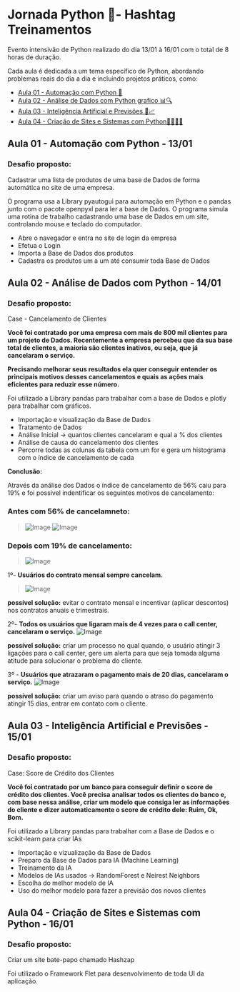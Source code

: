 <h1>Jornada Python 🐍- Hashtag Treinamentos</h1> 
Evento intensivão de Python realizado do dia 13/01 à 16/01 com o total de 8 horas  de duração.

Cada aula é dedicada a um tema específico de Python, abordando problemas reais do dia a dia e incluindo projetos práticos, como:

  
  - [Aula 01 - Automação com Python 🤖](#aula01)
  - [Aula 02 - Análise de Dados com Python grafico 📊🔍](#aula02)
  - [Aula 03 - Inteligência Artificial e Previsões 🧠📈](#aula03)
  - [Aula 04 - Criação de Sites e Sistemas com Python👨🏻‍💻🐍](#aula04)

<h2 id="aula01">Aula 01 - Automação com Python - 13/01</h2>
<h3> Desafio proposto:</h3> 
Cadastrar uma lista de produtos de uma base de Dados de forma automática no site de uma empresa.

O programa usa a Library pyautogui para automação em Python e o pandas junto com o pacote openpyxl para ler a base de Dados.
O programa simula uma rotina de trabalho cadastrando uma base de Dados em um site, controlando mouse e teclado do computador.
- Abre o navegador e entra no site de login da empresa 
- Efetua o Login
- Importa a Base de Dados dos produtos
- Cadastra os produtos um a um até consumir toda Base de Dados
  
<h2 id="aula02">Aula 02 - Análise de Dados com Python - 14/01</h2>
<h3>Desafio proposto:</h3>
Case - Cancelamento de Clientes

**Você foi contratado por uma empresa com mais de 800 mil clientes para um projeto de Dados. Recentemente a empresa percebeu que da sua base total de clientes, a maioria são clientes inativos, ou seja, que já cancelaram o serviço.**

**Precisando melhorar seus resultados ela quer conseguir entender os principais motivos desses cancelamentos e quais as ações mais eficientes para reduzir esse número.**

Foi utilizado a Library pandas para trabalhar com  a base de Dados e plotly para trabalhar com gráficos.
- Importação e visualização da Base de Dados 
- Tratamento de Dados
- Análise Inicial -> quantos clientes cancelaram e qual a % dos clientes
- Análise de causa do cancelamento dos clientes
- Percorre todas as colunas da tabela com um for e gera um histograma com o índice de cancelamento de cada

**Conclusão:**

Através da análise dos Dados o índice de cancelamento de 56% caiu para 19% e foi possível indentificar os seguintes motivos de cancelamento:



**<h3>Antes com 56% de cancelamneto:</h3>**
> ![Image](https://github.com/user-attachments/assets/826a1970-f115-4c15-b3f0-6c6d0cb3a504)
> ![Image](https://github.com/user-attachments/assets/7cd6cd13-6f40-41f5-a05d-308b014f9d8e)

**<h3>Depois com 19% de cancelamento:</h3>**
> ![Image](https://github.com/user-attachments/assets/8e9292f5-de95-482c-a127-6a0ed566793f)

1º- **Usuários do contrato mensal sempre cancelam.**
> ![Image](https://github.com/user-attachments/assets/90eda357-9ef5-45f9-9c43-02beded60244)

**possível solução:** evitar o contrato mensal e incentivar (aplicar descontos) nos contratos anuais e trimestrais.

2º- **Todos os usuários que ligaram mais de 4 vezes para o call center, cancelaram o serviço.**
![Image](https://github.com/user-attachments/assets/6caf171a-4a99-4e37-8ee8-7827dc887153)

**possível solução:** criar um processo no qual quando, o usuário atingir 3 ligações para o call center, gere um alerta para que seja tomada alguma atitude para solucionar o problema do cliente. 

3º - **Usuários que atrazaram o pagamento mais de 20 dias, cancelaram o serviço.**
![Image](https://github.com/user-attachments/assets/dfc0dc47-4d2a-47f7-b66d-00c6e439ab41)



**possível solução:** criar um aviso para quando o atraso do pagamento atingir 15 dias, entrar em contato com o cliente.

<h2 id="aula03">Aula 03 - Inteligência Artificial e Previsões - 15/01</h2>
<h3>Desafio proposto:</h3>
Case: Score de Crédito dos Clientes

**Você foi contratado por um banco para conseguir definir o score de crédito dos clientes. Você precisa analisar todos os clientes do banco e, com base nessa análise, criar um modelo que consiga ler as informações do cliente e dizer automaticamente o score de crédito dele: Ruim, Ok, Bom.**

Foi utilizado a Library pandas para trabalhar com a Base de Dados e o scikit-learn para criar IAs

- Importação e vizualização da Base de Dados
- Preparo da Base de Dados para IA (Machine Learning)
- Treinamento da IA
- Modelos de IAs usados -> RandomForest e Neirest Neighbors
- Escolha do melhor modelo de IA
- Uso do melhor modelo para fazer a previsão dos novos clientes
  
<h2 id="aula04">Aula 04 - Criação de Sites e Sistemas com Python - 16/01</h2>
<h3> Desafio proposto:</h3>
Criar um site bate-papo chamado Hashzap

Foi utilizado o Framework Flet para desenvolvimento de toda UI da aplicação.
